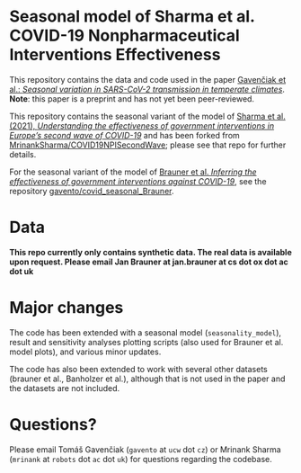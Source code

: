 # Seasonal model of Sharma et al. COVID-19 Nonpharmaceutical Interventions Effectiveness

This repository contains the data and code used in the paper [Gavenčiak et al.: *Seasonal variation in SARS-CoV-2 transmission in temperate climates*](TODO). **Note**: this paper is a preprint and has not yet been peer-reviewed.  

This repository contains the seasonal variant of the model of [Sharma et al. (2021), *Understanding the effectiveness of government interventions in Europe’s second wave of COVID-19*](https://www.medrxiv.org/content/10.1101/2021.03.25.21254330v1) and has been forked from [MrinankSharma/COVID19NPISecondWave](https://github.com/MrinankSharma/COVID19NPISecondWave); please see that repo for further details.

For the seasonal variant of the model of [Brauner et al. *Inferring the effectiveness of government interventions against COVID-19*](https://www.medrxiv.org/content/10.1101/2020.05.28.20116129v2.article-info), see the repository [gavento/covid_seasonal_Brauner](https://github.com/gavento/covid_seasonal_Brauner).

# Data

**This repo currently only contains synthetic data. The real data is available upon request. Please email Jan Brauner at jan.brauner at cs dot ox dot ac dot uk**

# Major changes

The code has been extended with a seasonal model (`seasonality_model`), result and sensitivity analyses plotting scripts (also used for Brauner et al. model plots), and various minor updates.

The code has also been extended to work with several other datasets (brauner et al., Banholzer et al.), although that is not used in the paper and the datasets are not included.

# Questions?

Please email Tomáš Gavenčiak (`gavento` at `ucw` dot `cz`) or Mrinank Sharma (`mrinank` at `robots` dot `ac` dot `uk`) for questions regarding the codebase.
